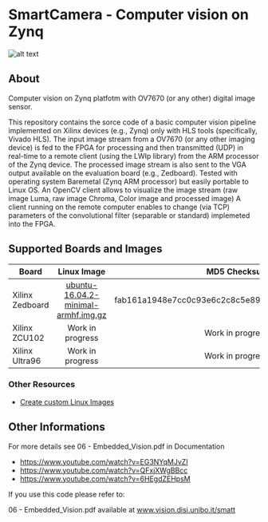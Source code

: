 # SmartCamera - Computer vision on Zynq


![alt text](https://github.com/smatt-github/SmartCamera/blob/master/Screenshot.png)

## About

Computer vision on Zynq platfotm with OV7670 (or any other) digital image sensor.

This repository contains the sorce code of a basic computer vision pipeline implemented on Xilinx devices (e.g., Zynq) only with HLS tools (specifically, Vivado HLS).
The input image stream from a OV7670 (or any other imaging device) is fed to the FPGA for processing and then transmitted (UDP) in real-time to a remote client (using the LWIp library) from the ARM processor of the Zynq device. 
The processed image stream is also sent to the VGA output available on the evaluation board (e.g., Zedboard).
Tested with operating system Baremetal (Zynq ARM processor) but easily portable to Linux OS.
An OpenCV client allows to visualize the image stream (raw image Luma, raw image Chroma, Color image and processed image)
A client running on the remote computer enables to change (via TCP) parameters of the convolutional filter (separable or standard) implemeted into the FPGA. 

## Supported Boards and Images


| Board   |      Linux Image      | MD5 Checksum | Documentation |
|----------|:-------------:|------:|------:|
| Xilinx Zedboard   |   [ubuntu-16.04.2-minimal-armhf.img.gz](google.it) |  fab161a1948e7cc0c93e6c2c8c5e89f7 | [User Guide](google.it) |
| Xilinx ZCU102     |   Work in progress |  Work in progress | Work in progress |
| Xilinx Ultra96    |   Work in progress |  Work in progress | Work in progress |

### Other Resources

* [Create custom Linux Images](https://github.com/smatt-github/SmartCamera/blob/master/Documentation/board_preparation.md)

## Other Informations

For more details see 06 - Embedded_Vision.pdf in Documentation

* https://www.youtube.com/watch?v=EG3NYqMJvZI
* https://www.youtube.com/watch?v=QFxjXWgBBcc
* https://www.youtube.com/watch?v=6HEgdZEHpsM

If you use this code please refer to: 

06 - Embedded_Vision.pdf available at www.vision.disi.unibo.it/smatt
